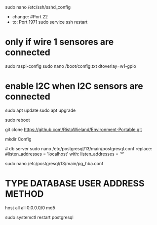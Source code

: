 

sudo nano /etc/ssh/sshd_config
- change: #Port 22
- to: Port 1971
sudo service ssh restart

# only if wire 1 sensores are connected
sudo raspi-config
sudo nano /boot/config.txt
dtoverlay=w1-gpio

# enable I2C when I2C sensors are connected

sudo apt update
sudo apt upgrade

sudo reboot

git clone https://github.com/RistoWieland/Environment-Portable.git

mkdir Config


# db server
sudo nano /etc/postgresql/13/main/postgresql.conf 
replace: #listen_addresses = 'localhost'
with: listen_addresses = '*'


sudo nano /etc/postgresql/13/main/pg_hba.conf 
# TYPE  DATABASE	USER	ADDRESS   	METHOD
host    all     	all     0.0.0.0/0       md5

sudo systemctl restart postgresql 